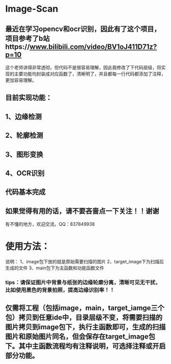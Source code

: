# Image-Scan
## 最近在学习opencv和ocr识别，因此有了这个项目，项目参考了b站https://www.bilibili.com/video/BV1oJ411D71z?p=10
这个老师讲得非常透彻，但代码不是很容易理解，因此我修改了下代码层级，将实现的主要功能均封装成对应函数了，清晰明了，并且都每一行代码都添加了注释，更加容易理解。

## 目前实现功能：
## 1、边缘检测
## 2、轮廓检测
## 3、图形变换
## 4、OCR识别
## 代码基本完成

## 如果觉得有用的话，请不要吝啬点一下关注！！谢谢
有不懂的地方，欢迎交流。QQ：837849938

# 使用方法：
说明：
1、image包下放的就是原始需要扫描的图片
2、target_image下为扫描后生成的文件
3、main包下为主函数和功能函数文件
### tips：请保证图片中背景与纸张的边缘轮廓分离，清晰可见无干扰，比如使用黑色的背景拍照，提高边缘识别率！！

## 仅需将工程（包括image，main，target_iamge三个包）拷贝到任意ide中，目录层级不变，将需要扫描的图片拷贝到image包下，执行主函数即可，生成的扫描图片和原始图片同名，但会保存在target_image包下。其中主函数流程均有注释说明，可选择注释或开启部分功能。
